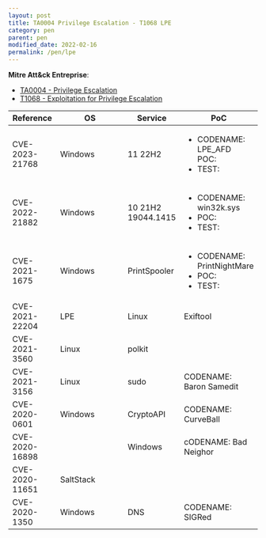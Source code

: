 ```yaml
---
layout: post
title: TA0004 Privilege Escalation - T1068 LPE
category: pen
parent: pen
modified_date: 2022-02-16
permalink: /pen/lpe
---
```


**Mitre Att&ck Entreprise**: 
* [TA0004 - Privilege Escalation](https://attack.mitre.org/tactics/TA0004/)
* [T1068  - Exploitation for Privilege Escalation ](https://attack.mitre.org/techniques/T1068/)

<table class="sortable">
<col width="20%">
<col width="80%">
<thead>
<tr>
<th>Reference</th>
<th>OS</th>
<th>Service</th>
<th>PoC</th>
</tr>
</thead>
<tbody>
<tr>
	<td>CVE-2023-21768</td> 
	<td>Windows</td>
	<td>11 22H2</td>
	<td><ul>
	<li>CODENAME: LPE_AFD</li>
	POC: <a href="https://github.com/chompie1337/Windows_LPE_AFD_CVE-2023-21768"></a>
	<li>TEST: <a href=""></a></li>
	</ul></td>
</tr>
<tr>
	<td>CVE-2022-21882</td> 
	<td>Windows</td>
	<td>10 21H2 19044.1415</td>
	<td><ul>
	<li>CODENAME: win32k.sys</li>
	<li>POC: <a href="https://github.com/gdabah/win32k-bugs"></a></li>
	<li>TEST: <a href=""></a></li>
	</ul></td>
</tr>
<tr>
	<td>CVE-2021-1675</td> 
	<td>Windows</td>
	<td>PrintSpooler</td>
	<td><ul>
	<li>CODENAME: PrintNightMare</li>
	<li>POC: <a href="https://github.com/calebstewart/CVE-2021-1675"></a></li>
	<li>TEST: <a href="https://tryhackme.com/room/atlas"></a></li>
	</ul></td>
</tr>
<tr>
	<td>CVE-2021-22204</td>
	<td>LPE</td>
	<td>Linux</td>
	<td>Exiftool</td>
</tr>
<tr>
	<td>CVE-2021-3560</td>
	<td>Linux</td>
	<td>polkit</td>
	<td></td>
</tr>
<tr>
	<td>CVE-2021-3156</td>
	<td>Linux</td>
	<td>sudo</td>
	<td>CODENAME: Baron Samedit</td>
</tr>
<tr>
	<td>CVE-2020-0601</td>
	<td>Windows</td>
	<td>CryptoAPI</td>
	<td>CODENAME: CurveBall</td>
</tr>
<tr>
	<td>CVE-2020-16898</td>
	<td></td>
	<td>Windows</td>
	<td>cODENAME: Bad Neighor</td>
</tr>
<tr>
	<td>CVE-2020-11651</td>
	<td>SaltStack</td>
	<td></td>
    <td></td>
</tr>
<tr>
	<td>CVE-2020-1350</td>
	<td>Windows</td>
	<td>DNS</td>
	<td>CODENAME: SIGRed</td>
</tr>

</tbody>

</table>
<link href="/sortable.css" rel="stylesheet" />
<script src="/sortable.js"></script>

